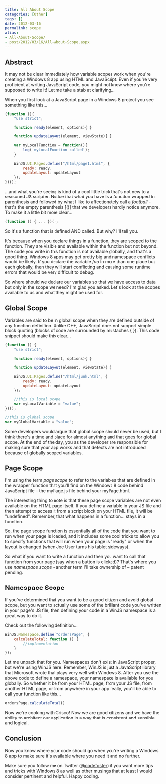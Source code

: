 ```yaml
---
title: All About Scope
categories: [Other]
tags: []
date: 2012-03-16
permalink: scope
alias:
- All-About-Scope/
- post/2012/03/16/All-About-Scope.aspx
---
```


## Abstract

It may not be clear immediately how variable scopes work when you&#39;re creating a Windows 8 app using HTML and JavaScript. Even if you&#39;re very proficient at writing JavaScript code, you might not know where you&#39;re supposed to write it! Let me take a stab at clarifying...

When you first look at a JavaScript page in a Windows 8 project you see  something like this...

``` js
(function (){
    "use strict";

    function ready(element, options){ }

    function updateLayout(element, viewState){ }

    var myLocalFunction = function(){
        log('myLocalFunction called');
    }

    WinJS.UI.Pages.define("/html/page1.html", {
        ready: ready,
        updateLayout: updateLayout
    });
})();
```

...and what you&#39;re seeing is kind of a cool little trick that&#39;s not new to a seasoned JS scripter. Notice that what you have is a function wrapped in parenthesis and followed by what I like to affectionately call a _football_ - that&#39;s the empty parenthesis [()] that we developers hardly notice anymore. To make it a little bit more clear...

``` js
(function () { ... })();
```

So it&#39;s a function that is defined AND called. But why? I&#39;ll tell you.

It&#39;s because when you declare things in a function, they are scoped to the function. They are visible and available within the function but not beyond. The code you write in this function is not available globally, and that&#39;s a good thing. Windows 8 apps may get pretty big and namespace conflicts would be likely. If you declare the variable _foo_ in more than one place but each globally, then they will start conflicting and causing some runtime errors that would be very difficult to debug.

So where should we declare our variables so that we have access to data but only in the scope we need? I&#39;m glad you asked. Let&#39;s look at the scopes available to us and what they might be used for.

## Global Scope

Variables are said to be in global scope when they are defined outside of any function definition. Unlike C++, JavaScript does not support simple block quoting (blocks of code are surrounded by mustaches { }). This code snippet should make this clear...

``` js
(function () {
    "use strict";

    function ready(element, options){ }

    function updateLayout(element, viewState){ }

    WinJS.UI.Pages.define("/html/junk.html", {
        ready: ready,
        updateLayout: updateLayout
    });

    //this is local scope
    var myLocalVariable = "value";
})();

//this is global scope
var myGlobalVariable = "value"; 
```

Some developers would argue that global scope should never be used, but I think there&#39;s a time and place for almost anything and that goes for global scope. At the end of the day, you as the developer are responsible for making sure that your app works and that defects are not introduced because of globally scoped variables.

## Page Scope

I&#39;m using the term _page scope_ to refer to the variables that are defined in the wrapper function that you&#39;ll find on the Windows 8 code behind JavaScript file &ndash; the myPage.js file behind your myPage.html.

The interesting thing to note is that these page scope variables are not even available on the HTML page itself. If you define a variable in your JS file and then attempt to access it from a script block on your HTML file, it will be "undefined". Remember, that what happens in a function... stays in a function.

So, the page scope function is essentially all of the code that you want to run when your page is loaded, and it includes some cool tricks to allow you to specify functions that will run when your page is "ready" or when the layout is changed (when Joe User turns his tablet sideways).

So what if you want to write a function and then you want to call that function from your page (say when a button is clicked)? That&#39;s where you use _namespace scope_ - another term I&#39;ll take ownership of &ndash; patent pending.

## Namespace Scope

If you&#39;ve determined that you want to be a good citizen and avoid global scope, but you want to actually use some of the brilliant code you&#39;ve written in your page&#39;s JS file, then defining your code in a WinJS namespace is a great way to do it.

Check out the following definition...

``` js
WinJS.Namespace.define("ordersPage", {
    calculateTotal: function () {
        //implementation
    }
});
```

Let me unpack that for you. Namespaces don&#39;t exist in JavaScript proper, but we&#39;re using WinJS here. Remember, WinJS is just a JavaScript library that Microsoft wrote that plays very well with Windows 8\. After you use the above code to define a namespace, your namespace is available for you globally. So whether it be from your HTML page, from your JS file, from another HTML page, or from anywhere in your app really, you&#39;ll be able to call your function like this...

``` js
ordersPage.calculateTotal()
```

Now we&#39;re cooking with Crisco! Now we are good citizens and we have the ability to architect our application in a way that is consistent and sensible and logical.

## Conclusion

Now you know where your code should go when you&#39;re writing a Windows 8 app to make sure it&#39;s available where you need it and no further.

Make sure you follow me on Twitter ([@codefoster](http://www.twitter.com/codefoster)) if you want more tips and tricks with Windows 8 as well as other musings that at least I would consider pertinent and helpful. Happy coding.